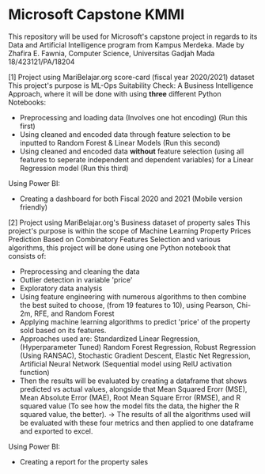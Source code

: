# Microsoft Capstone KMMI
This repository will be used for Microsoft's capstone project in regards to its Data and Artificial Intelligence program from Kampus Merdeka. 
Made by Zhafira E. Fawnia, Computer Science, Universitas Gadjah Mada
18/423121/PA/18204

[1] Project using MariBelajar.org score-card (fiscal year 2020/2021) dataset 
This project's purpose is ML-Ops Suitability Check: A Business Intelligence Approach, where it will be done with using **three** different Python Notebooks:
- Preprocessing and loading data (Involves one hot encoding) (Run this first)
- Using cleaned and encoded data through feature selection to be inputted to Random Forest & Linear Models (Run this second)
- Using cleaned and encoded data **without** feature selection (using all features to seperate independent and dependent variables) for a Linear Regression model (Run this third)

Using Power BI: 
- Creating a dashboard for both Fiscal 2020 and 2021 (Mobile version friendly) 

[2] Project using MariBelajar.org's Business dataset of property sales
This project's purpose is within the scope of Machine Learning Property Prices Prediction Based on Combinatory Features Selection
and various algorithms, this project will be done using one Python notebook that consists of:
- Preprocessing and cleaning the data 
- Outlier detection in variable 'price'
- Exploratory data analysis 
- Using feature engineering with numerous algorithms to then combine the best suited to choose, (from 19 features to 10), using Pearson,	Chi-2m,	RFE, and	Random Forest
- Applying machine learning algorithms to predict 'price' of the property sold based on its features.
- Approaches used are: Standardized Linear Regression, (Hyperparameter Tuned) Random Forest Regression, Robust Regression (Using RANSAC), Stochastic Gradient Descent, Elastic Net Regression, Artificial Neural Network (Sequential model using RelU activation function) 
- Then the results will be evaluated by creating a dataframe that shows predicted vs actual values, alongside that Mean Squared Erorr (MSE), Mean Absolute Error (MAE), Root Mean Square Error (RMSE), and R squared value (To see how the model fits the data, the higher the R squared value, the better). -> The results of all the algorithms used will be evaluated with these four metrics and then applied to one dataframe and exported to excel.

Using Power BI:
- Creating a report for the property sales 
